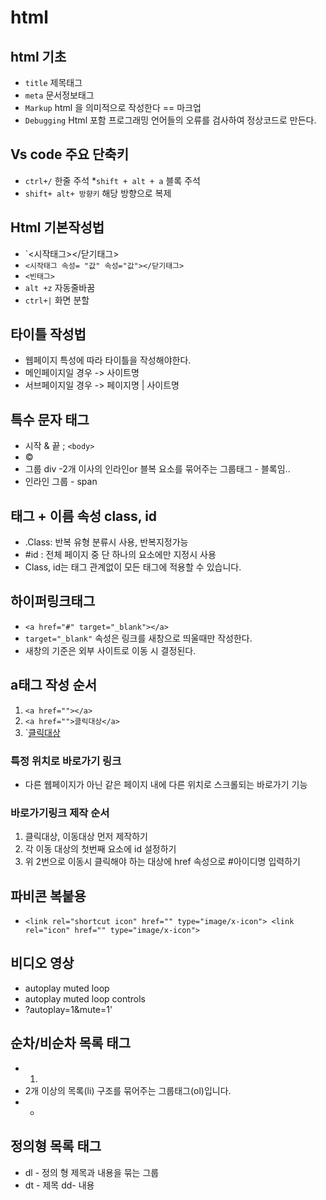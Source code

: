 # html
## html 기초
* `title`  제목태그
* `meta` 문서정보태그
* `Markup` html 을 의미적으로 작성한다 == 마크업
* `Debugging` Html 포함 프로그래밍 언어들의 오류를 검사하여 정상코드로 만든다.
## Vs code 주요 단축키
* `ctrl+/` 한줄 주석
*`shift + alt + a` 블록 주석
* `shift+ alt+ 방향키` 해당 방향으로 복제
## Html 기본작성법
* `<시작태그></닫기태그>
* `<시작태그 속성= "값" 속성="값"></닫기태그>`
* `<빈태그>`
* `alt +z` 자동줄바꿈
* `ctrl+|` 화면 분할
## 타이틀 작성법
* 웹페이지 특성에 따라 타이틀을 작성해야한다.
* 메인페이지일 경우 -> 사이트명
* 서브페이지일 경우 -> 페이지명 | 사이트명
## 특수 문자 태그
* 시작 &   끝 ;
  <code>&lt;body&gt;</code>
* &copy;
* 그룹 div  -2개 이사의 인라인or 블복 요소를 묶어주는 그룹태그  - 블록임..
* 인라인 그룹 - span
## 태그 + 이름 속성 class, id
* .Class: 반복 유형 분류시 사용, 반복지정가능
* #id : 전체 페이지 중 단 하나의 요소에만 지정시 사용
* Class, id는 태그 관계없이 모든 태그에 적용할 수 있습니다. 
## 하이퍼링크태그
* `<a href="#" target="_blank"></a>`
* `target="_blank"` 속성은 링크를 새창으로 띄울때만 작성한다.
* 새창의 기준은 외부 사이트로 이동 시 결정된다.
## a태그 작성 순서
1. `<a href=""></a>`
2. `<a href="">클릭대상</a>`
3. `<a href="연결경로">클릭대상</a>
### 특정 위치로 바로가기 링크
* 다른 웹페이지가 아닌 같은 페이지 내에 다른 위치로 스크롤되는 바로가기 기능
### 바로가기링크 제작 순서
1. 클릭대상, 이동대상 먼저 제작하기
2. 각 이동 대상의 첫번째 요소에 id 설정하기
3. 위 2번으로 이동시 클릭해야 하는 대상에 href 속성으로 #아이디명 입력하기
## 파비콘 복붙용
* `<link rel="shortcut icon" href="" type="image/x-icon"> <link rel="icon" href="" type="image/x-icon">`
## 비디오 영상
*  autoplay muted loop
* autoplay muted loop controls
* ?autoplay=1&mute=1'
## 순차/비순차 목록 태그
* <ol><li></li></ol>
* 2개 이상의 목록(li) 구조를 묶어주는 그룹태그(ol)입니다.
* <ul><li></li></ul>
## 정의형 목록 태그
* dl - 정의 형 제목과 내용을 묶는 그룹
*   dt - 제목  dd- 내용